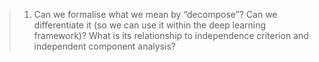 > 1. Can we formalise what we mean by “decompose”? Can we differentiate it (so we can use it within the deep learning framework)? What is its relationship to independence criterion and independent component analysis?
